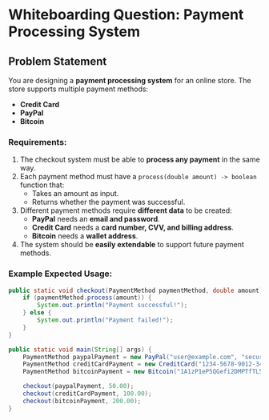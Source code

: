 # Whiteboarding Question: Payment Processing System  

## Problem Statement  
You are designing a **payment processing system** for an online store. The store supports multiple payment methods:  
- **Credit Card**  
- **PayPal**  
- **Bitcoin**  

### **Requirements:**  
1. The checkout system must be able to **process any payment** in the same way.  
2. Each payment method must have a `process(double amount) -> boolean` function that:  
   - Takes an amount as input.  
   - Returns whether the payment was successful.  
3. Different payment methods require **different data** to be created:  
   - **PayPal** needs an **email and password**.  
   - **Credit Card** needs a **card number, CVV, and billing address**.  
   - **Bitcoin** needs a **wallet address**.  
4. The system should be **easily extendable** to support future payment methods.  

### **Example Expected Usage:**  
```java
public static void checkout(PaymentMethod paymentMethod, double amount) {
    if (paymentMethod.process(amount)) {
        System.out.println("Payment successful!");
    } else {
        System.out.println("Payment failed!");
    }
}

public static void main(String[] args) {
    PaymentMethod paypalPayment = new PayPal("user@example.com", "securepassword");
    PaymentMethod creditCardPayment = new CreditCard("1234-5678-9012-3456", "123", "123 Main St");
    PaymentMethod bitcoinPayment = new Bitcoin("1A1zP1eP5QGefi2DMPTfTL5SLmv7DivfNa");

    checkout(paypalPayment, 50.00);  
    checkout(creditCardPayment, 100.00);  
    checkout(bitcoinPayment, 200.00);  
}
